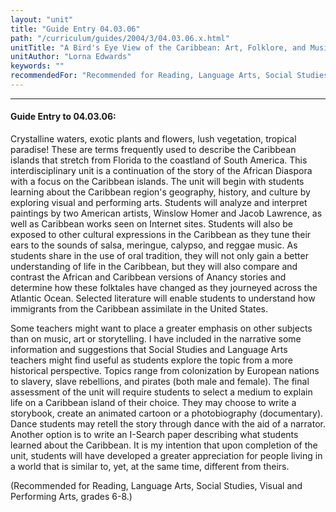 ```yaml
---
layout: "unit"
title: "Guide Entry 04.03.06"
path: "/curriculum/guides/2004/3/04.03.06.x.html"
unitTitle: "A Bird's Eye View of the Caribbean: Art, Folklore, and Music (A Supplement to African American Studies)"
unitAuthor: "Lorna Edwards"
keywords: ""
recommendedFor: "Recommended for Reading, Language Arts, Social Studies, Visual and Performing Arts, grades 6-8."
---
```

<body>
<hr/>
 <h4>
  Guide Entry to 04.03.06:
 </h4>
 <p>
  Crystalline waters, exotic plants and flowers, lush vegetation, tropical paradise! These are terms frequently used to describe the Caribbean islands that stretch from Florida to the coastland of South America. This interdisciplinary unit is a continuation of the story of the African Diaspora with a focus on the Caribbean islands. The unit will begin with students learning about the Caribbean region's geography, history, and culture by exploring visual and performing arts. Students will analyze and interpret paintings by two American artists, Winslow Homer and Jacob Lawrence, as well as Caribbean works seen on Internet sites. Students will also be exposed to other cultural expressions in the Caribbean as they tune their ears to the sounds of salsa, meringue, calypso, and reggae music. As students share in the use of oral tradition, they will not only gain a better understanding of life in the Caribbean, but they will also compare and contrast the African and Caribbean versions of Anancy stories and determine how these folktales have changed as they journeyed across the Atlantic Ocean. Selected literature will enable students to understand how immigrants from the Caribbean assimilate in the United States.
 </p>
<p>
  Some teachers might want to place a greater emphasis on other subjects than on music, art or storytelling. I have included in the narrative some information and suggestions that Social Studies and Language Arts teachers might find useful as students explore the topic from a more historical perspective. Topics range from colonization by European nations to slavery, slave rebellions, and pirates (both male and female). The final assessment of the unit will require students to select a medium to explain life on a Caribbean island of their choice. They may choose to write a storybook, create an animated cartoon or a photobiography (documentary). Dance students may retell the story through dance with the aid of a narrator. Another option is to write an I-Search paper describing what students learned about the Caribbean. It is my intention that upon completion of the unit, students will have developed a greater appreciation for people living in a world that is similar to, yet, at the same time, different from theirs.
 </p>
<p>
  (Recommended for Reading, Language Arts, Social Studies, Visual and Performing Arts, grades 6-8.)
 </p>

</body>